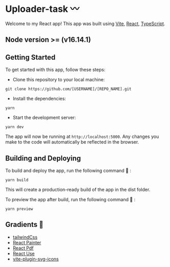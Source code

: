 # Uploader-task 〰️

Welcome to my React app! This app was built using [Vite](https://vitejs.dev/), [React](https://reactjs.org/), [TypeScript](https://www.typescriptlang.org/).

## Node version >= (v16.14.1)

## Getting Started

To get started with this app, follow these steps:

- Clone this repository to your local machine:

```pash
git clone https://github.com/[USERNAME]/[REPO_NAME].git
```

- Install the dependencies:

```pash
yarn
```

- Start the development server:

```pash
yarn dev
```

The app will now be running at `http://localhost:5000`. Any changes you make to the code will automatically be reflected in the browser.

## Building and Deploying

To build and deploy the app, run the following command 🧪 :

```pash
yarn build
```

This will create a production-ready build of the app in the dist folder.

To preview the app after build, run the following command 🚀 :

```pash
yarn preview
```

## Gradients 🐉

- [tailwindCss](https://tailwindcss.com/)
- [React Painter](https://www.npmjs.com/package/react-painter)
- [React Pdf](https://www.npmjs.com/package/react-pdf)
- [React Use](https://github.com/streamich/react-use)
- [vite-plugin-svg-icons](https://github.com/vbenjs/vite-plugin-svg-icons)

